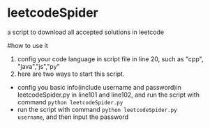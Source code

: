 # leetcodeSpider
a script to download all accepted solutions in leetcode

#how to use it
1. config your code language in script file in line 20, such as "cpp", "java","js","py"
2. here are two ways to start this script.
- config you basic info(include username and password)in leetcodeSpider.py in line101 and line102, and run the script with command <code>python leetcodeSpider.py</code>
- run the script with command <code>python leetcodeSpider.py username</code>, and then input the password
